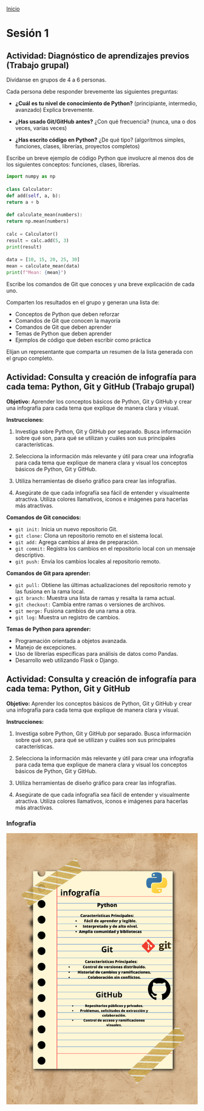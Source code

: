 <!-- No borrar o modificar -->
[Inicio](./index.md)

# Sesión 1

<!-- Su documentación aquí -->

## Actividad: Diagnóstico de aprendizajes previos (Trabajo grupal)

Divídanse en grupos de 4 a 6 personas.

Cada persona debe responder brevemente las siguientes preguntas:

- **¿Cuál es tu nivel de conocimiento de Python?** (principiante, intermedio, avanzado) Explica brevemente.

- **¿Has usado Git/GitHub antes?** ¿Con qué frecuencia? (nunca, una o dos veces, varias veces)

- **¿Has escrito código en Python?** ¿De qué tipo? (algoritmos simples, funciones, clases, librerías, proyectos completos)

Escribe un breve ejemplo de código Python que involucre al menos dos de los siguientes conceptos: funciones, clases, librerías.
```python
import numpy as np

class Calculator:
def add(self, a, b):
return a + b

def calculate_mean(numbers):
return np.mean(numbers)

calc = Calculator()
result = calc.add(5, 3)
print(result)

data = [10, 15, 20, 25, 30]
mean = calculate_mean(data)
print(f"Mean: {mean}")
```
 


Escribe los comandos de Git que conoces y una breve explicación de cada uno.

Comparten los resultados en el grupo y generan una lista de:

- Conceptos de Python que deben reforzar
- Comandos de Git que conocen la mayoría
- Comandos de Git que deben aprender
- Temas de Python que deben aprender
- Ejemplos de código que deben escribir como práctica

Elijan un representante que comparta un resumen de la lista generada con el grupo completo.

## Actividad: Consulta y creación de infografía para cada tema: Python, Git y GitHub (Trabajo grupal)

**Objetivo:** Aprender los conceptos básicos de Python, Git y GitHub y crear una infografía para cada tema que explique de manera clara y visual.

**Instrucciones:**

1. Investiga sobre Python, Git y GitHub por separado. Busca información sobre qué son, para qué se utilizan y cuáles son sus principales características.

2. Selecciona la información más relevante y útil para crear una infografía para cada tema que explique de manera clara y visual los conceptos básicos de Python, Git y GitHub.

3. Utiliza herramientas de diseño gráfico para crear las infografías.

4. Asegúrate de que cada infografía sea fácil de entender y visualmente atractiva. Utiliza colores llamativos, íconos e imágenes para hacerlas más atractivas.

**Comandos de Git conocidos:**

- `git init:` Inicia un nuevo repositorio Git.
- `git clone:` Clona un repositorio remoto en el sistema local.
- `git add:` Agrega cambios al área de preparación.
- `git commit:` Registra los cambios en el repositorio local con un mensaje descriptivo.
- `git push:` Envía los cambios locales al repositorio remoto.

**Comandos de Git para aprender:**

- `git pull:` Obtiene las últimas actualizaciones del repositorio remoto y las fusiona en la rama local.
- `git branch:` Muestra una lista de ramas y resalta la rama actual.
- `git checkout:` Cambia entre ramas o versiones de archivos.
- `git merge:` Fusiona cambios de una rama a otra.
- `git log:` Muestra un registro de cambios.

**Temas de Python para aprender:**

- Programación orientada a objetos avanzada.
- Manejo de excepciones.
- Uso de librerías específicas para análisis de datos como Pandas.
- Desarrollo web utilizando Flask o Django.

## Actividad: Consulta y creación de infografía para cada tema: Python, Git y GitHub

**Objetivo:** Aprender los conceptos básicos de Python, Git y GitHub y crear una infografía para cada tema que explique de manera clara y visual.

**Instrucciones:**

1. Investiga sobre Python, Git y GitHub por separado. Busca información sobre qué son, para qué se utilizan y cuáles son sus principales características.

2. Selecciona la información más relevante y útil para crear una infografía para cada tema que explique de manera clara y visual los conceptos básicos de Python, Git y GitHub.

3. Utiliza herramientas de diseño gráfico para crear las infografías.

4. Asegúrate de que cada infografía sea fácil de entender y visualmente atractiva. Utiliza colores llamativos, íconos e imágenes para hacerlas más atractivas.

### Infografía 

![Texto alternativo](/foto/infografia.png)







